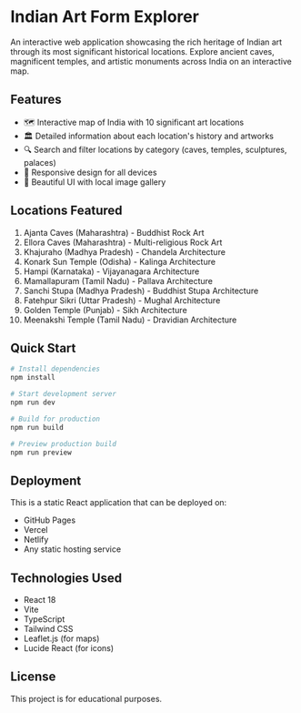 # Indian Art Form Explorer

An interactive web application showcasing the rich heritage of Indian art through its most significant historical locations. Explore ancient caves, magnificent temples, and artistic monuments across India on an interactive map.

## Features

- 🗺️ Interactive map of India with 10 significant art locations
- 🏛️ Detailed information about each location's history and artworks
- 🔍 Search and filter locations by category (caves, temples, sculptures, palaces)
- 📱 Responsive design for all devices
- 🎨 Beautiful UI with local image gallery

## Locations Featured

1. Ajanta Caves (Maharashtra) - Buddhist Rock Art
2. Ellora Caves (Maharashtra) - Multi-religious Rock Art
3. Khajuraho (Madhya Pradesh) - Chandela Architecture
4. Konark Sun Temple (Odisha) - Kalinga Architecture
5. Hampi (Karnataka) - Vijayanagara Architecture
6. Mamallapuram (Tamil Nadu) - Pallava Architecture
7. Sanchi Stupa (Madhya Pradesh) - Buddhist Stupa Architecture
8. Fatehpur Sikri (Uttar Pradesh) - Mughal Architecture
9. Golden Temple (Punjab) - Sikh Architecture
10. Meenakshi Temple (Tamil Nadu) - Dravidian Architecture

## Quick Start

```bash
# Install dependencies
npm install

# Start development server
npm run dev

# Build for production
npm run build

# Preview production build
npm run preview
```

## Deployment

This is a static React application that can be deployed on:
- GitHub Pages
- Vercel
- Netlify
- Any static hosting service

## Technologies Used

- React 18
- Vite
- TypeScript
- Tailwind CSS
- Leaflet.js (for maps)
- Lucide React (for icons)

## License

This project is for educational purposes.
